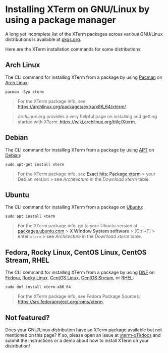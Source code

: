 # Installing XTerm on GNU/Linux by using a package manager

A long yet incomplete list of the XTerm packages across various GNU/Linux distributions is available at [pkgs.org](https://pkgs.org/download/xterm).

Here are the XTerm installation commands for some distributions:

## Arch Linux

The CLI command for installing XTerm from a package by using [Pacman](https://wiki.archlinux.org/title/Pacman) on [Arch Linux](https://archlinux.org/):

`pacman -Syu xterm`

<!-- source: https://bbs.archlinux.org/viewtopic.php?id=242823 -->

> For the XTerm package info, see https://archlinux.org/packages/extra/x86_64/xterm/.

> *archlinux.org* provides a very helpful page on installing and getting started with XTerm: https://wiki.archlinux.org/title/Xterm.

## Debian

The CLI command for installing XTerm from a package by using [APT](https://packages.debian.org/sid/apt) on [Debian](https://www.debian.org/):

`sudo apt-get install xterm`

> For the XTerm package info, see [Exact hits: Package xterm](https://packages.debian.org/search?searchon=names&keywords=xterm) > your Debian version > see *Architecture* in the *Download xterm* table.

<!-- https://www.debian.org/releases/ -->

## Ubuntu

The CLI command for installing XTerm from a package on [Ubuntu](https://ubuntu.com/server/docs/package-management/):

`sudo apt install xterm`

> For the XTerm package info, go to your Ubuntu version at [packages.ubuntu.com](https://packages.ubuntu.com/) > **X Window System software** > [Ctrl+F] > enter `xterm` > see *Architecture* in the *Download xterm* table.

<!--
//https://packages.ubuntu.com/search?keywords=xterm
//https://packages.ubuntu.com/search?arch=i386&keywords=xterm

//* link:https://linuxmint.com/[Linux Mint]: ??? `sudo apt install xterm`
-->

## Fedora, Rocky Linux, CentOS Linux, CentOS Stream, RHEL

The CLI command for installing XTerm from a package by using [DNF](https://docs.fedoraproject.org/en-US/fedora/rawhide/system-administrators-guide/package-management/DNF/) on [Fedora](https://getfedora.org/), [Rocky Linux](https://rockylinux.org/), [CentOS Linux](https://www.centos.org/centos-linux/), [CentOS Stream](https://www.centos.org/centos-stream/), or [RHEL](https://www.redhat.com/en/technologies/linux-platforms/enterprise-linux):

`sudo dnf install xterm.x86_64`

> For the XTerm package info, see Fedora Package Sources: https://src.fedoraproject.org/rpms/xterm.

<!--
## openSUSE/SUSE Linux Enterprise

The command for installing XTerm from a package by using [Zypper](https://doc.opensuse.org/documentation/leap/reference/html/book-reference/cha-sw-cl.html#sec-zypper) on a command line on [openSUSE](https://www.opensuse.org/) or [SUSE Linux Enterprise products](https://www.suse.com/products/):

`zypper install xterm`

> For the XTerm package info, see https://software.opensuse.org/package/xterm.

> Another page on XTerm: https://en.opensuse.org/Xterm.

//https://en.opensuse.org/images/1/17/Zypper-cheat-sheet-1.pdf
//Note to Max re https://en.opensuse.org/Xterm: (invisible-island.net links are broken and man page is off another website) updated in 2015, it's a wiki, so Max can update when he finds time.
//FYI potential sources of confusion: https://packagehub.suse.com/search/?q=xterm

-->

## Not featured?

Does your GNU/Linux distribution have an XTerm package available but not mentioned on this page? If so, please open an issue at [xterm-x11/docs](https://github.com/xterm-x11/docs/issues) and submit the instructions or a demo about how to install XTerm on your distribution!
